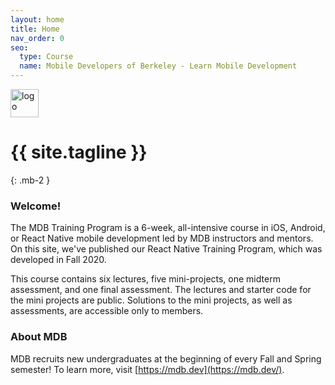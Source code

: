 ```yaml
---
layout: home
title: Home
nav_order: 0
seo:
  type: Course
  name: Mobile Developers of Berkeley - Learn Mobile Development
---
```


<img src="https://mdb.dev/wp-content/uploads/2019/07/mdb_nooutline.png" alt="logo" style="height:45px; !important;"/>

# {{ site.tagline }}
{: .mb-2 }

### Welcome!
The MDB Training Program is a 6-week, all-intensive course in iOS, Android, or React Native mobile development led by MDB instructors and mentors. On this site, we've published our React Native Training Program, which was developed in Fall 2020.

This course contains six lectures, five mini-projects, one midterm assessment, and one final assessment. The lectures and starter code for the mini projects are public. Solutions to the mini projects, as well as assessments, are accessible only to members.

### About MDB
MDB recruits new undergraduates at the beginning of every Fall and Spring semester! To learn more, visit [https://mdb.dev](https://mdb.dev/).